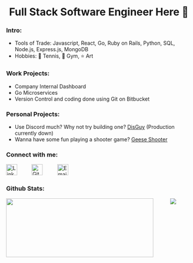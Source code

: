 <h1 align="center">Full Stack Software Engineer Here 👋</h1>

<!--
**hongchris96/hongchris96** is a ✨ _special_ ✨ repository because its `README.md` (this file) appears on your GitHub profile.
-->
### Intro:

* Tools of Trade: Javascript, React, Go, Ruby on Rails, Python, SQL, Node.js, Express.js, MongoDB
* Hobbies: 🎾 Tennis, 💪 Gym, ⭐ Art

### Work Projects:

* Company Internal Dashboard
* Go Microservices
* Version Control and coding done using Git on Bitbucket

### Personal Projects:

* Use Discord much? Why not try building one? <a href="https://disguy.herokuapp.com/#/" target="_blank" rel="noopener noreferrer">DisGuy</a> (Production currently down)
* Wanna have some fun playing a shooter game? <a href="https://hongchris96.github.io/Geese-Shooter/" target="_blank" rel="noopener noreferrer">Geese Shooter</a>

### Connect with me:

<a href="https://www.linkedin.com/in/chen-wei-christopher-hong-4b189162/" style="text-decoration:none" target="_blank" rel="noopener noreferrer">
  <img width="30px" alt="LinkedIn" src="https://cdn-icons-png.flaticon.com/512/174/174857.png" />
</a>
&nbsp;&nbsp;&nbsp;&nbsp;&nbsp;&nbsp;&nbsp;&nbsp;
<a href="https://github.com/hongchris96" style="text-decoration:none" target="_blank" rel="noopener noreferrer">
  <img width="30px" alt="GitHub" src="https://encrypted-tbn0.gstatic.com/images?q=tbn:ANd9GcTSTRiweRl770zkm8mJ6c2gv-32SFnA8wWdYA&s" />
</a>
&nbsp;&nbsp;&nbsp;&nbsp;&nbsp;&nbsp;&nbsp;&nbsp;
<a href="mailto: chong@illfonic.com">
  <img width="30px" alt="Email" src ="https://upload.wikimedia.org/wikipedia/commons/thumb/7/7e/Gmail_icon_%282020%29.svg/512px-Gmail_icon_%282020%29.svg.png">
</a>
<br />

### Github Stats:
<!--
<p>
<img align="left" height='160px' width='400px' src="https://github-readme-stats.vercel.app/api/top-langs/?username=hongchris96&count_private=true&layout=compact&theme=great-gatsby" />

<img align="right" height='160px' width='400px' src="https://github-readme-stats.vercel.app/api?username=hongchris96&count_private=true&show_icons=true&theme=great-gatsby"/>
<br clear="both"/>
<p align="center">
<img src="https://github-readme-streak-stats.herokuapp.com/?user=hongchris96&theme=great-gatsby&border=FFFFFF"/>
</p>
-->
<p align="center">
<img align="left" height='160px' width='400px' src="https://github-readme-stats.vercel.app/api/top-langs/?username=hongchris96&count_private=true&layout=compact&theme=great-gatsby" />

<img src="https://github-readme-streak-stats.herokuapp.com/?user=hongchris96&theme=great-gatsby&border=FFFFFF"/>
</p>
